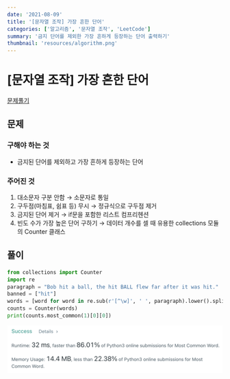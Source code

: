 ```yaml
---
date: '2021-08-09'
title: '[문자열 조작] 가장 흔한 단어'
categories: ['알고리즘', '문자열 조작', 'LeetCode']
summary: '금지 단어를 제외한 가장 흔하게 등장하는 단어 출력하기'
thumbnail: 'resources/algorithm.png'
---
```


# [문자열 조작] 가장 흔한 단어

[문제풀기](https://leetcode.com/problems/most-common-word/)

## 문제

### 구해야 하는 것

- 금지된 단어를 제외하고 가장 흔하게 등장하는 단어

### 주어진 것

1. 대소문자 구분 안함 → 소문자로 통일
2. 구두점(마침표, 쉼표 등) 무시 → 정규식으로 구두점 제거
3. 금지된 단어 제거 → if문을 포함한 리스트 컴프리헨션
4. 빈도 수가 가장 높은 단어 구하기 → 데이터 개수를 셀 때 유용한 collections 모듈의 Counter 클래스

## 풀이

```py
from collections import Counter
import re
paragraph = "Bob hit a ball, the hit BALL flew far after it was hit."
banned = ["hit"]
words = [word for word in re.sub(r'[^\w]', ' ', paragraph).lower().split() if word not in banned]
counts = Counter(words)
print(counts.most_common(1)[0][0])
```

![result](resources/most-common.png)
